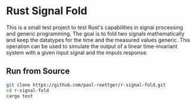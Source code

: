 # Rust Signal Fold

This is a small test project to test Rust's capabilities in signal processing and generic programming.
The goal is to fold two signals mathematically and keep the datatypes for the time and the measured values generic. 
This operation can be used to simulate the output of a linear time-invariant system with a given input signal and the impuls response.

## Run from Source

```bash
git clone https://github.com/paul-roettger/r-signal-fold.git
cd r-signal-fold
cargo test
```